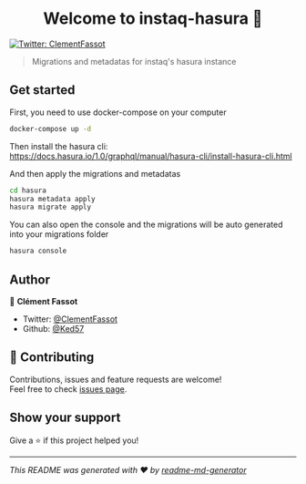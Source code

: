 <h1 align="center">Welcome to instaq-hasura 👋</h1>
<p>
  <a href="https://twitter.com/ClementFassot" target="_blank">
    <img alt="Twitter: ClementFassot" src="https://img.shields.io/twitter/follow/ClementFassot.svg?style=social" />
  </a>
</p>

> Migrations and metadatas for instaq's hasura instance

## Get started

First, you need to use docker-compose on your computer

```sh
docker-compose up -d
```

Then install the hasura cli: https://docs.hasura.io/1.0/graphql/manual/hasura-cli/install-hasura-cli.html

And then apply the migrations and metadatas

```sh
cd hasura
hasura metadata apply
hasura migrate apply
```

You can also open the console and the migrations will be auto generated into your migrations folder

```sh
hasura console
```

## Author

👤 **Clément Fassot**

* Twitter: [@ClementFassot](https://twitter.com/ClementFassot)
* Github: [@Ked57](https://github.com/Ked57)

## 🤝 Contributing

Contributions, issues and feature requests are welcome!<br />Feel free to check [issues page](https://github.com/Ked57/instaq-hasura/issues). 

## Show your support

Give a ⭐️ if this project helped you!

***
_This README was generated with ❤️ by [readme-md-generator](https://github.com/kefranabg/readme-md-generator)_